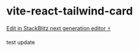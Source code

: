 # vite-react-tailwind-card

[Edit in StackBlitz next generation editor ⚡️](https://stackblitz.com/~/github.com/sonnylazuardi/vite-react-tailwind-card)

test update
